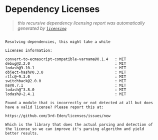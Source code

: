 # Dependency Licenses

> _this recursive dependency licensing report was automatically generated by [`licensing`](https://www.npmjs.org/package/licensing)_

```

Resolving dependencies, this might take a while

Licenses information:

convert-to-ecmascript-compatible-varname@0.1.4   : MIT
debug@2.2.0                                      : MIT
lodash@3.10.1                                    : MIT
object-hash@0.3.0                                : MIT
rttc@~9.3.0                                      : MIT
switchback@2.0.0                                 : MIT
ms@0.7.1                                         : MIT
lodash@^3.8.0                                    : MIT
lodash@~2.4.1                                    : MIT

Found a module that is incorrectly or not detected at all but does
have a valid license? Please report this at:

https://github.com/3rd-Eden/licenses/issues/new

Which is the library that does the actual parsing and detection of
the license so we can improve it's parsing algorithm and yield
better results.

```
